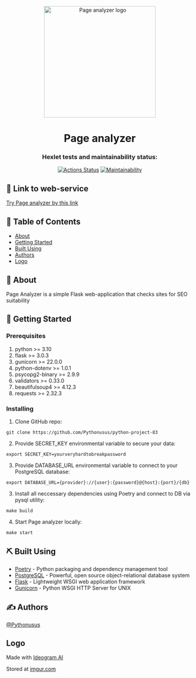 <div align="center">

<img width=300px height=300px src="https://i.imgur.com/LSullCZ.jpeg" alt="Page analyzer logo">

# Page analyzer

### Hexlet tests and maintainability status:
[![Actions Status](https://github.com/Pythonusus/python-project-83/actions/workflows/hexlet-check.yml/badge.svg)](https://github.com/Pythonusus/python-project-83/actions)
[![Maintainability](https://api.codeclimate.com/v1/badges/c0b8636dbde831224ab2/maintainability)](https://codeclimate.com/github/Pythonusus/python-project-83/maintainability)

</div>

## 🔗 Link to web-service
[Try Page analyzer by this link](https://python-project-83-0p8a.onrender.com/)

## 📝 Table of Contents

- [About](#about)
- [Getting Started](#getting_started)
- [Built Using](#built_using)
- [Authors](#authors)
- [Logo](#logo)

<a name = "about"></a>
## 🧐 About

Page Analyzer is a simple Flask web-application that checks sites for SEO suitability

<a name = "getting_started"></a>
## 🏁 Getting Started

### Prerequisites

1. python >= 3.10
2. flask >= 3.0.3
3. gunicorn >= 22.0.0
4. python-dotenv >= 1.0.1
5. psycopg2-binary >= 2.9.9
6. validators >= 0.33.0
7. beautifulsoup4 >= 4.12.3
8. requests >= 2.32.3

### Installing

1. Clone GitHub repo:
```
git clone https://github.com/Pythonusus/python-project-83
```

2. Provide SECRET_KEY environmental variable to secure your data:
```
export SECRET_KEY=yourveryhardtobreakpassword
```

3. Provide DATABASE_URL environmental variable to connect to your PostgreSQL database:
```
export DATABASE_URL={provider}://{user}:{password}@{host}:{port}/{db}
```

3. Install all neccessary dependencies using Poetry and connect to DB via pysql utility:
```
make build
```

4. Start Page analyzer locally:
```
make start
```

<a name = "built_using"></a>
## ⛏️ Built Using

- [Poetry](https://python-poetry.org) - Python packaging and dependency management tool
- [PostgreSQL](https://www.postgresql.org/) - Powerful, open source object-relational database system
- [Flask](https://pypi.org/project/Flask/) - Lightweight WSGI web application framework
- [Gunicorn](https://gunicorn.org/) - Python WSGI HTTP Server for UNIX

<a name = "authors"></a>
## ✍️ Authors

[@Pythonusus](https://github.com/Pythonusus)

<a name = "logo"></a>
## Logo
Made with [Ideogram AI](https://ideogram.ai/)

Stored at [imgur.com](https://imgur.com/)
